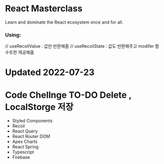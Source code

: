 # React Masterclass

Learn and dominate the React ecosystem once and for all.

### Using:
// useRecoilValue : 값만 반환해줌 
// useRecoilState : 값도 반환해주고 modifer 함수또한 제공해줌

# Updated 2022-07-23
# Code Chellnge TO-DO Delete , LocalStorge 저장


- Styled Components
- Recoil
- React Query
- React Router DOM
- Apex Charts
- React Spring
- Typescript
- Firebase
